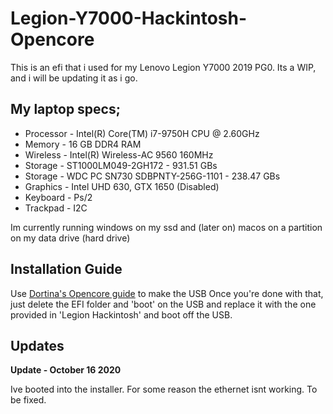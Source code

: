 # Legion-Y7000-Hackintosh-Opencore
This is an efi that i used for my Lenovo Legion Y7000 2019 PG0. Its a WIP, and i will be updating it as i go.

## My laptop specs; 
 - Processor - Intel(R) Core(TM) i7-9750H CPU @ 2.60GHz
 - Memory - 16 GB DDR4 RAM
 - Wireless - Intel(R) Wireless-AC 9560 160MHz
 - Storage - ST1000LM049-2GH172 - 931.51 GBs
 - Storage - WDC PC SN730 SDBPNTY-256G-1101 - 238.47 GBs
 - Graphics - Intel UHD 630, GTX 1650 (Disabled)
 - Keyboard - Ps/2
 - Trackpad - I2C


Im currently running windows on my ssd and (later on) macos on a partition on my data drive (hard drive)

## Installation Guide

Use [Dortina's Opencore guide](https://dortania.github.io/OpenCore-Install-Guide/installer-guide/) to make the USB
Once you're done with that, just delete the EFI folder and 'boot' on the USB and replace it with the one provided in 'Legion Hackintosh' and boot off the USB.

## Updates

**Update - October 16 2020**

Ive booted into the installer. For some reason the ethernet isnt working. To be fixed.

